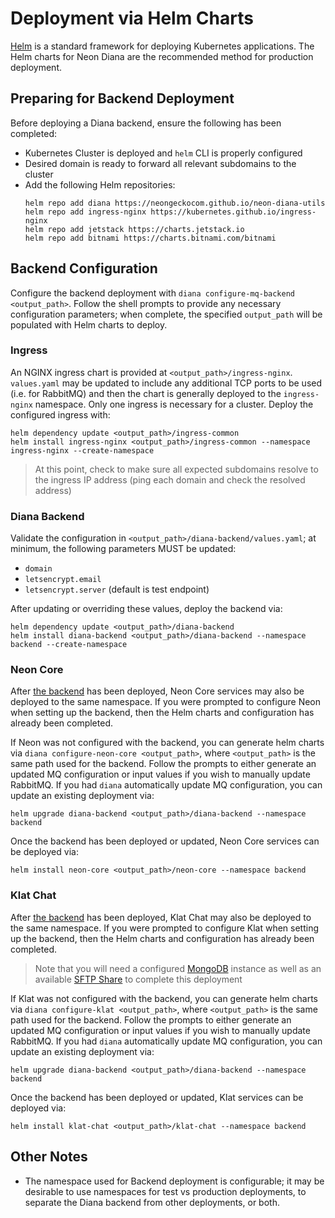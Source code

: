 # Deployment via Helm Charts
[Helm](https://helm.sh/) is a standard framework for deploying Kubernetes applications.
The Helm charts for Neon Diana are the recommended method for production deployment.

## Preparing for Backend Deployment
Before deploying a Diana backend, ensure the following has been completed:
- Kubernetes Cluster is deployed and `helm` CLI is properly configured
- Desired domain is ready to forward all relevant subdomains to the cluster
- Add the following Helm repositories:
  ```shell
  helm repo add diana https://neongeckocom.github.io/neon-diana-utils
  helm repo add ingress-nginx https://kubernetes.github.io/ingress-nginx
  helm repo add jetstack https://charts.jetstack.io
  helm repo add bitnami https://charts.bitnami.com/bitnami
  ```
## Backend Configuration
Configure the backend deployment with 
`diana configure-mq-backend <output_path>`. Follow the shell prompts to 
provide any necessary configuration parameters; when complete, the specified
`output_path` will be populated with Helm charts to deploy.

### Ingress
An NGINX ingress chart is provided at `<output_path>/ingress-nginx`. `values.yaml`
may be updated to include any additional TCP ports to be used (i.e. for RabbitMQ)
and then the chart is generally deployed to the `ingress-nginx` namespace. Only
one ingress is necessary for a cluster. Deploy the configured ingress with:

```
helm dependency update <output_path>/ingress-common
helm install ingress-nginx <output_path>/ingress-common --namespace ingress-nginx --create-namespace
```
> At this point, check to make sure all expected subdomains resolve to the ingress
> IP address (ping each domain and check the resolved address)

### Diana Backend
Validate the configuration in `<output_path>/diana-backend/values.yaml`; at minimum,
the following parameters MUST be updated:
- `domain`
- `letsencrypt.email`
- `letsencrypt.server` (default is test endpoint)

After updating or overriding these values, deploy the backend via:

```
helm dependency update <output_path>/diana-backend
helm install diana-backend <output_path>/diana-backend --namespace backend --create-namespace
```

### Neon Core
After [the backend](#diana-backend) has been deployed, Neon Core services may also
be deployed to the same namespace. If you were prompted to configure Neon when setting
up the backend, then the Helm charts and configuration has already been completed.

If Neon was not configured with the backend, you can generate helm charts via
`diana configure-neon-core <output_path>`, where `<output_path>` is the same
path used for the backend. Follow the prompts to either generate an updated MQ
configuration or input values if you wish to manually update RabbitMQ. If you
had `diana` automatically update MQ configuration, you can update an existing
deployment via:
```
helm upgrade diana-backend <output_path>/diana-backend --namespace backend
```

Once the backend has been deployed or updated, Neon Core services can be deployed via:

```
helm install neon-core <output_path>/neon-core --namespace backend
```

### Klat Chat
After [the backend](#diana-backend) has been deployed, Klat Chat may also
be deployed to the same namespace. If you were prompted to configure Klat when setting
up the backend, then the Helm charts and configuration has already been completed.
> Note that you will need a configured [MongoDB](https://www.mongodb.com/) 
> instance as well as an available [SFTP Share](https://www.digitalocean.com/community/tutorials/how-to-use-sftp-to-securely-transfer-files-with-a-remote-server) 
> to complete this deployment

If Klat was not configured with the backend, you can generate helm charts via
`diana configure-klat <output_path>`, where `<output_path>` is the same
path used for the backend. Follow the prompts to either generate an updated MQ
configuration or input values if you wish to manually update RabbitMQ. If you
had `diana` automatically update MQ configuration, you can update an existing
deployment via:
```
helm upgrade diana-backend <output_path>/diana-backend --namespace backend
```

Once the backend has been deployed or updated, Klat services can be deployed via:

```
helm install klat-chat <output_path>/klat-chat --namespace backend
```


## Other Notes
- The namespace used for Backend deployment is configurable; it may be desirable
  to use namespaces for test vs production deployments, to separate the Diana
  backend from other deployments, or both.